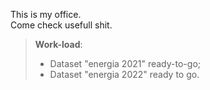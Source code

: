 This is my office.\
Come check usefull shit.

>**Work-load**:
>
>- Dataset "energia 2021" ready-to-go;
>- Dataset "energia 2022" ready to go.
